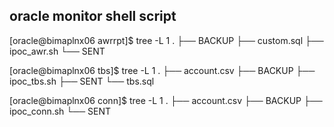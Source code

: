 ## oracle monitor shell script

[oracle@bimaplnx06 awrrpt]$ tree -L 1
.
├── BACKUP
├── custom.sql
├── ipoc_awr.sh
└── SENT

[oracle@bimaplnx06 tbs]$ tree -L 1
.
├── account.csv
├── BACKUP
├── ipoc_tbs.sh
├── SENT
└── tbs.sql

[oracle@bimaplnx06 conn]$ tree -L 1
.
├── account.csv
├── BACKUP
├── ipoc_conn.sh
└── SENT
